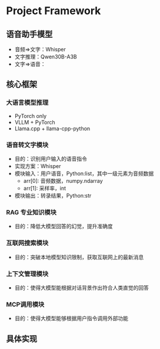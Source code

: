 # Project Framework
## 语音助手模型
* 音频=>文字：Whisper
* 文字推理：Qwen30B-A3B
* 文字=>语音：
## 核心框架
### 大语言模型推理
* PyTorch only
* VLLM + PyTorch
* Llama.cpp + llama-cpp-python
### 语音转文字模块
* 目的：识别用户输入的语音指令
* 实现方案：Whisper
* 模块输入：用户语音，Python:list，其中一级元素为音频数据
    * arr\[0\]: 音频数据，numpy.ndarray
    * arr\[1\]: 采样率，int
* 模块输出：转录结果，Python:str
### RAG 专业知识模块
* 目的：降低大模型回答的幻觉，提升准确度
### 互联网搜索模块
* 目的：突破本地模型知识限制，获取互联网上的最新消息
### 上下文管理模块
* 目的：使得大模型能根据对话背景作出符合人类直觉的回答
### MCP调用模块
* 目的：使得大模型能够根据用户指令调用外部功能
## 具体实现